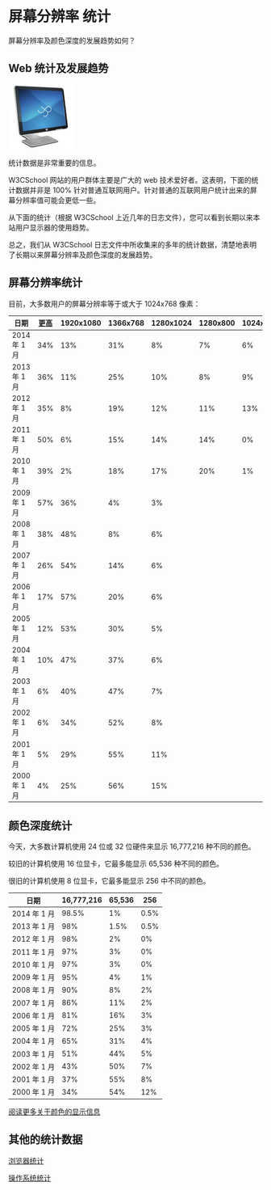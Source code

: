 # 屏幕分辨率 统计

屏幕分辨率及颜色深度的发展趋势如何？

## Web 统计及发展趋势

![Screen](../img/pic_screen.jpg)

统计数据是非常重要的信息。

W3CSchool 网站的用户群体主要是广大的 web 技术爱好者。这表明，下面的统计数据并非是 100% 针对普通互联网用户。针对普通的互联网用户统计出来的屏幕分辨率值可能会更低一些。

从下面的统计（根据 W3CSchool 上近几年的日志文件），您可以看到长期以来本站用户显示器的使用趋势。

总之，我们从 W3CSchool 日志文件中所收集来的多年的统计数据，清楚地表明了长期以来屏幕分辨率及颜色深度的发展趋势。

## 屏幕分辨率统计

目前，大多数用户的屏幕分辨率等于或大于 1024x768 像素：

| 日期 | [更高](browsers-resolution-higher.html) | 1920x1080 | 1366x768 | 1280x1024 | 1280x800 | 1024x768 | 800x600 | 更低 |
| --- | --- | --- | --- | --- | --- | --- | --- | --- |
| 2014 年 1 月 | 34% | 13% | 31% | 8% | 7% | 6% | 0.5% | 0.5% |
| 2013 年 1 月 | 36% | 11% | 25% | 10% | 8% | 9% | 0.5% | 0.5% |
| 2012 年 1 月 | 35% | 8% | 19% | 12% | 11% | 13% | 1% | 1% |
| 2011 年 1 月 | 50% | 6% | 15% | 14% | 14% | 0% | 1% |
| 2010 年 1 月 | 39% | 2% | 18% | 17% | 20% | 1% | 3% |
| 2009 年 1 月 | 57% | 36% | 4% | 3% |
| 2008 年 1 月 | 38% | 48% | 8% | 6% |
| 2007 年 1 月 | 26% | 54% | 14% | 6% |
| 2006 年 1 月 | 17% | 57% | 20% | 6% |
| 2005 年 1 月 | 12% | 53% | 30% | 5% |
| 2004 年 1 月 | 10% | 47% | 37% | 6% |
| 2003 年 1 月 | 6% | 40% | 47% | 7% |
| 2002 年 1 月 | 6% | 34% | 52% | 8% |
| 2001 年 1 月 | 5% | 29% | 55% | 11% |
| 2000 年 1 月 | 4% | 25% | 56% | 15% |

## 颜色深度统计

今天，大多数计算机使用 24 位或 32 位硬件来显示 16,777,216 种不同的颜色。

较旧的计算机使用 16 位显卡，它最多能显示 65,536 种不同的颜色。

很旧的计算机使用 8 位显卡，它最多能显示 256 中不同的颜色。

| 日期 | 16,777,216 | 65,536 | 256 |
| --- | --- | --- | --- |
| 2014 年 1 月 | 98.5% | 1% | 0.5% |
| 2013 年 1 月 | 98% | 1.5% | 0.5% |
| 2012 年 1 月 | 98% | 2% | 0% |
| 2011 年 1 月 | 97% | 3% | 0% |
| 2010 年 1 月 | 97% | 3% | 0% |
| 2009 年 1 月 | 95% | 4% | 1% |
| 2008 年 1 月 | 90% | 8% | 2% |
| 2007 年 1 月 | 86% | 11% | 2% |
| 2006 年 1 月 | 81% | 16% | 3% |
| 2005 年 1 月 | 72% | 25% | 3% |
| 2004 年 1 月 | 65% | 31% | 4% |
| 2003 年 1 月 | 51% | 44% | 5% |
| 2002 年 1 月 | 43% | 50% | 7% |
| 2001 年 1 月 | 37% | 55% | 8% |
| 2000 年 1 月 | 34% | 54% | 12% |

[阅读更多关于颜色的显示信息](/html/html-colors.html)

## 其他的统计数据

[浏览器统计](browsers-stats.html)

[操作系统统计](browsers-os.html)

